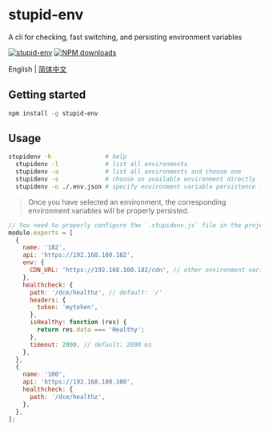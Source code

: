 # stupid-env
A cli for checking, fast switching, and persisting environment variables

[![stupid-env](https://img.shields.io/npm/v/stupid-env.svg?style=flat-square)](https://www.npmjs.org/package/stupid-env)
[![NPM downloads](https://img.shields.io/npm/dt/stupid-env.svg?style=flat-square)](https://npmjs.org/package/stupid-env)

English | [简体中文](README_ZH.md)

## Getting started
``` bash
npm install -g stupid-env
```

## Usage
``` bash
stupidenv -h               # help
  stupidenv -l             # list all environments
  stupidenv -a             # list all environments and choose one
  stupidenv -s             # choose an available environment directly
  stupidenv -o ./.env.json # specify environment variable persistence file，default: ./.env.json
```
> Once you have selected an environment, the corresponding environment variables will be properly persisted.


``` javascript
// You need to properly configure the `.stupidenv.js` file in the project root directory.
module.exports = [
  {
    name: '182',
    api: 'https://192.168.100.182',
    env: {
      CDN_URL: 'https://192.168.100.182/cdn', // other environment variables that need to be set together
    },
    healthcheck: {
      path: '/dce/healthz', // default: '/'
      headers: {
        token: 'mytoken',
      },
      isHealthy: function (res) {
        return res.data === 'Healthy';
      },
      timeout: 2000, // default: 2000 ms
    },
  },
  {
    name: '100',
    api: 'https://192.168.100.100',
    healthcheck: {
      path: '/dce/healthz',
    },
  },
];
```